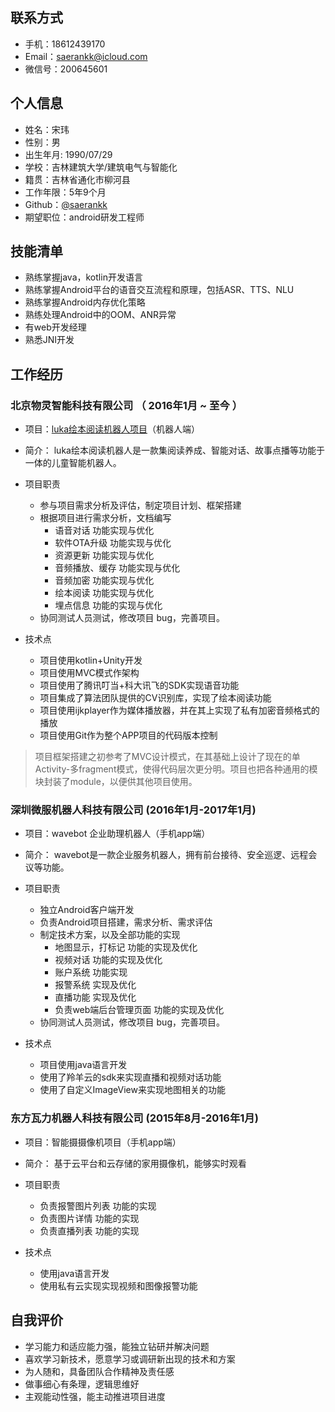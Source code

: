 ## 联系方式

- 手机：18612439170
- Email：saerankk@icloud.com
- 微信号：200645601

## 个人信息

- 姓名：宋玮
- 性别：男
- 出生年月: 1990/07/29
- 学校：吉林建筑大学/建筑电气与智能化
- 籍贯：吉林省通化市柳河县
- 工作年限：5年9个月
- Github：[@saerankk](https://github.com/saerankk)
- 期望职位：android研发工程师

## 技能清单

- 熟练掌握java，kotlin开发语言
- 熟练掌握Android平台的语音交互流程和原理，包括ASR、TTS、NLU
- 熟练掌握Android内存优化策略
- 熟练处理Android中的OOM、ANR异常
- 有web开发经理
- 熟悉JNI开发

## 工作经历
### 北京物灵智能科技有限公司 （ 2016年1月 ~ 至今 ）
- 项目：[luka绘本阅读机器人项目](https://ling.ai/luka/)（机器人端）

- 简介： luka绘本阅读机器人是一款集阅读养成、智能对话、故事点播等功能于一体的儿童智能机器人。

- 项目职责

	- 参与项目需求分析及评估，制定项目计划、框架搭建
	- 根据项目进行需求分析，文档编写
		- 语音对话 功能实现与优化
		- 软件OTA升级 功能实现与优化
		- 资源更新 功能实现与优化
		- 音频播放、缓存 功能实现与优化
		- 音频加密 功能实现与优化
		- 绘本阅读 功能实现与优化
		- 埋点信息 功能的实现与优化
	- 协同测试人员测试，修改项目 bug，完善项目。

- 技术点

	- 项目使用kotlin+Unity开发
	- 项目使用MVC模式作架构
	- 项目使用了腾讯叮当+科大讯飞的SDK实现语音功能
	- 项目集成了算法团队提供的CV识别库，实现了绘本阅读功能
	- 项目使用ijkplayer作为媒体播放器，并在其上实现了私有加密音频格式的播放
	- 项目使用Git作为整个APP项目的代码版本控制


> 项目框架搭建之初参考了MVC设计模式，在其基础上设计了现在的单Activity-多fragment模式，使得代码层次更分明。项目也把各种通用的模块封装了module，以便供其他项目使用。

### 深圳微服机器人科技有限公司 (2016年1月-2017年1月)
- 项目：wavebot 企业助理机器人（手机app端）

- 简介： wavebot是一款企业服务机器人，拥有前台接待、安全巡逻、远程会议等功能。

- 项目职责
	- 独立Android客户端开发
	- 负责Android项目搭建，需求分析、需求评估
	- 制定技术方案，以及全部功能的实现
		- 地图显示，打标记 功能的实现及优化
		- 视频对话 功能的实现及优化
		- 账户系统 功能实现
		- 报警系统 实现及优化
		- 直播功能 实现及优化
		- 负责web端后台管理页面 功能的实现及优化
	- 协同测试人员测试，修改项目 bug，完善项目。

- 技术点
	- 项目使用java语言开发
	- 使用了羚羊云的sdk来实现直播和视频对话功能
	- 使用了自定义ImageView来实现地图相关的功能

### 东方瓦力机器人科技有限公司 (2015年8月-2016年1月)
- 项目：智能摄摄像机项目（手机app端）

- 简介： 基于云平台和云存储的家用摄像机，能够实时观看

- 项目职责
	- 负责报警图片列表 功能的实现
	- 负责图片详情 功能的实现
	- 负责直播列表 功能的实现

- 技术点
	- 使用java语言开发
	- 使用私有云实现实现视频和图像报警功能

## 自我评价
- 学习能力和适应能力强，能独立钻研并解决问题
- 喜欢学习新技术，愿意学习或调研新出现的技术和方案
- 为人随和，具备团队合作精神及责任感
- 做事细心有条理，逻辑思维好
- 主观能动性强，能主动推进项目进度
